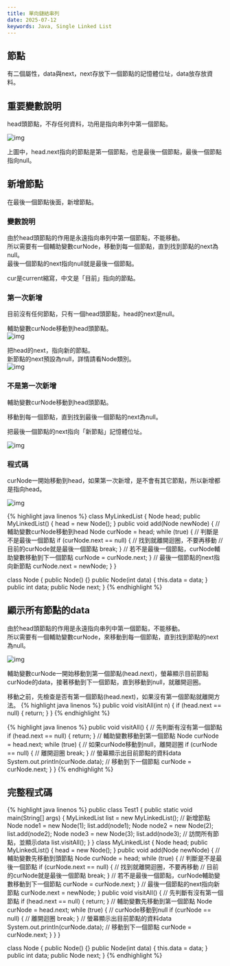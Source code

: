 ```yaml
---
title: 單向鏈結串列
date: 2025-07-12
keywords: Java, Single Linked List
---
```

## 節點
有二個屬性，data與next，next存放下一個節點的記憶體位址，data放存放資料。

## 重要變數說明
head頭節點，不存任何資料，功用是指向串列中第一個節點。<br>

![img]({{site.imgurl}}/java_datastruct/single_linked1.png)

上圖中，head.next指向的節點是第一個節點，也是最後一個節點，最後一個節點指向null。<br>

## 新增節點
在最後一個節點後面，新增節點。
### 變數說明
由於head頭節點的作用是永遠指向串列中第一個節點，不能移動。<br>
所以需要有一個輔助變數curNode，移動到每一個節點，直到找到節點的next為null。<br>
最後一個節點的next指向null就是最後一個節點。<br>

cur是current縮寫，中文是「目前」指向的節點。<br>

### 第一次新增
目前沒有任何節點，只有一個head頭節點，head的next是null。<br>

輔助變數curNode移動到head頭節點。<br>
![img]({{site.imgurl}}/java_datastruct/linked_first_add1.png)

把head的next，指向新的節點。<br>
新節點的next預設為null，詳情請看Node類別。<br>
![img]({{site.imgurl}}/java_datastruct/linked_first_add2.png)

### 不是第一次新增
輔助變數curNode移動到head頭節點。<br>

移動到每一個節點，直到找到最後一個節點的next為null。<br>

把最後一個節點的next指向「新節點」記憶體位址。<br>

![img]({{site.imgurl}}/java_datastruct/linked_add.gif)


### 程式碼
curNode一開始移動到<span class="markline">head</span>，如果第一次新增，是不會有其它節點，所以新增都是指向head。<br>

![img]({{site.imgurl}}/java_datastruct/linked_curNode.png)

{% highlight java linenos %}
class MyLinkedList {
  Node head;
  public MyLinkedList() {
    head = new Node();
  }
  public void add(Node newNode) {
    // 輔助變數curNode移動到head
    Node curNode = head;
    while (true) {
      // 判斷是不是最後一個節點
      if (curNode.next == null) {
        // 找到就離開迴圈，不要再移動
        // 目前的curNode就是最後一個節點
        break;
      }
      // 若不是最後一個節點，curNode輔助變數移動到下一個節點
      curNode = curNode.next;
    }
    // 最後一個節點的next指向新節點
    curNode.next = newNode;
  }
}

class Node {
  public Node() {}
  public Node(int data) {
    this.data = data;
  }
  public int data;
  public Node next;
}
{% endhighlight %}

## 顯示所有節點的data
由於head頭節點的作用是永遠指向串列中第一個節點，不能移動。<br>
所以需要有一個輔助變數curNode，來移動到每一個節點，直到找到節點的next為null。<br>

![img]({{site.imgurl}}/java_datastruct/linked_visit.gif) <br>

輔助變數curNode一開始移動到<span class="markline">第一個節點(head.next)</span>，螢幕顯示目前節點curNode的data，接著移動到下一個節點，直到<span class="markline">移動到null</span>，就離開迴圈。

移動之前，先檢查是否有<span class="markline">第一個節點(head.next)</span>，如果沒有第一個節點就離開方法。
{% highlight java linenos %}
public void visitAll(int n) {
  if (head.next == null) {
    return;
  }
}
{% endhighlight %}

{% highlight java linenos %}
public void visitAll() {
  // 先判斷有沒有第一個節點
  if (head.next == null) {
    return;
  }
  // 輔助變數移動到第一個節點
  Node curNode = head.next;
  while (true) {
    // 如果curNode移動到null，離開迴圈
    if (curNode == null) {
      // 離開迴圈
      break;
    }
    // 螢幕顯示出目前節點的資料data
    System.out.println(curNode.data);
    // 移動到下一個節點
    curNode = curNode.next;
  }
}
{% endhighlight %}

## 完整程式碼
{% highlight java linenos %}
public class Test1 {
  public static void main(String[] args) {
    MyLinkedList list = new MyLinkedList();
    // 新增節點
    Node node1 = new Node(1);
    list.add(node1);
    Node node2 = new Node(2);
    list.add(node2);
    Node node3 = new Node(3);
    list.add(node3);
    // 訪問所有節點，並顯示data
    list.visitAll();
  }
}
class MyLinkedList {
  Node head;
  public MyLinkedList() {
    head = new Node();
  }
  public void add(Node newNode) {
    // 輔助變數先移動到頭節點
    Node curNode = head;
    while (true) {
      // 判斷是不是最後一個節點
      if (curNode.next == null) {
        // 找到就離開迴圈，不要再移動
        // 目前的curNode就是最後一個節點
        break;
      }
      // 若不是最後一個節點，curNode輔助變數移動到下一個節點
      curNode = curNode.next;
    }
    // 最後一個節點的next指向新節點
    curNode.next = newNode;
  }
  public void visitAll() {
    // 先判斷有沒有第一個節點
    if (head.next == null) {
      return;
    }
    // 輔助變數先移動到第一個節點
    Node curNode = head.next;
    while (true) {
      // curNode移動到null
      if (curNode == null) {
        // 離開迴圈
        break;
      }
      // 螢幕顯示出目前節點的資料data
      System.out.println(curNode.data);
      // 移動到下一個節點
      curNode = curNode.next;
    }
  }
}

class Node {
  public Node() {}
  public Node(int data) {
    this.data = data;
  }
  public int data;
  public Node next;
}
{% endhighlight %}